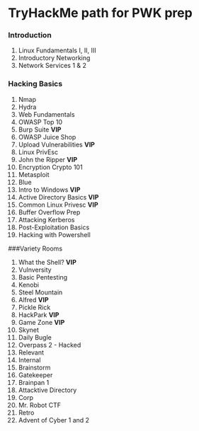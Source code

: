 # TryHackMe path for PWK prep

### Introduction
1. Linux Fundamentals I, II, III
2. Introductory Networking
3. Network Services 1 & 2

### Hacking Basics
1. Nmap
2. Hydra
3. Web Fundamentals
4. OWASP Top 10
5. Burp Suite **VIP**
6. OWASP Juice Shop
7. Upload Vulnerabilities **VIP**
8. Linux PrivEsc
9. John the Ripper **VIP**
10. Encryption Crypto 101
11. Metasploit
12. Blue
13. Intro to Windows **VIP**
14. Active Directory Basics **VIP**
15. Common Linux Privesc **VIP**
16. Buffer Overflow Prep
17. Attacking Kerberos
18. Post-Exploitation Basics
19. Hacking with Powershell

###Variety Rooms
1. What the Shell? **VIP**
2. Vulnversity
3. Basic Pentesting
4. Kenobi
5. Steel Mountain
6. Alfred **VIP**
7. Pickle Rick
8. HackPark **VIP**
9. Game Zone **VIP**
10. Skynet
11. Daily Bugle
12. Overpass 2 - Hacked
13. Relevant
14. Internal
15. Brainstorm
16. Gatekeeper
17. Brainpan 1
18. Attacktive Directory
19. Corp
20. Mr. Robot CTF
21. Retro
22. Advent of Cyber 1 and 2
